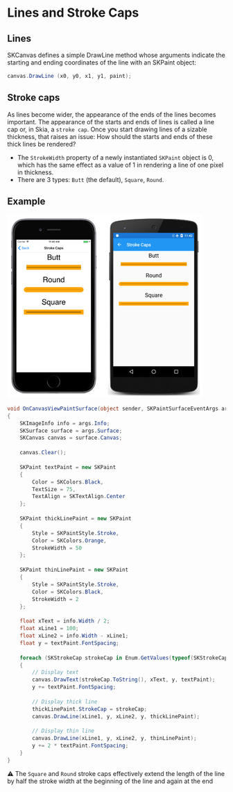 # Lines and Stroke Caps


## Lines

SKCanvas defines a simple DrawLine method whose arguments indicate the starting and ending coordinates of the line with an SKPaint object:

```c#
canvas.DrawLine (x0, y0, x1, y1, paint);
```
## Stroke caps

As lines become wider, the appearance of the ends of the lines becomes important. The appearance of the starts and ends of lines is called a line cap or, in Skia, a `stroke cap`. Once you start drawing lines of a sizable thickness, that raises an issue: How should the starts and ends of these thick lines be rendered?

- The `StrokeWidth` property of a newly instantiated `SKPaint` object is 0, which has the same effect as a value of 1 in rendering a line of one pixel in thickness.
- There are 3 types: `Butt` (the default), `Square`, `Round`.

## Example

<img src="../resources/strokecaps-large.png" width=450>

```c#
void OnCanvasViewPaintSurface(object sender, SKPaintSurfaceEventArgs args)
{
    SKImageInfo info = args.Info;
    SKSurface surface = args.Surface;
    SKCanvas canvas = surface.Canvas;

    canvas.Clear();

    SKPaint textPaint = new SKPaint
    {
        Color = SKColors.Black,
        TextSize = 75,
        TextAlign = SKTextAlign.Center
    };

    SKPaint thickLinePaint = new SKPaint
    {
        Style = SKPaintStyle.Stroke,
        Color = SKColors.Orange,
        StrokeWidth = 50
    };

    SKPaint thinLinePaint = new SKPaint
    {
        Style = SKPaintStyle.Stroke,
        Color = SKColors.Black,
        StrokeWidth = 2
    };

    float xText = info.Width / 2;
    float xLine1 = 100;
    float xLine2 = info.Width - xLine1;
    float y = textPaint.FontSpacing;

    foreach (SKStrokeCap strokeCap in Enum.GetValues(typeof(SKStrokeCap)))
    {
        // Display text
        canvas.DrawText(strokeCap.ToString(), xText, y, textPaint);
        y += textPaint.FontSpacing;

        // Display thick line
        thickLinePaint.StrokeCap = strokeCap;
        canvas.DrawLine(xLine1, y, xLine2, y, thickLinePaint);

        // Display thin line
        canvas.DrawLine(xLine1, y, xLine2, y, thinLinePaint);
        y += 2 * textPaint.FontSpacing;
    }
}
```
⚠ The `Square` and `Round` stroke caps effectively extend the length of the line by half the stroke width at the beginning of the line and again at the end 
